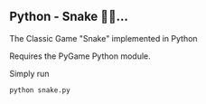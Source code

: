 ## Python - Snake 🐍🐍...

The Classic Game "Snake" implemented in Python

Requires the PyGame Python module.

Simply run

`python snake.py`
